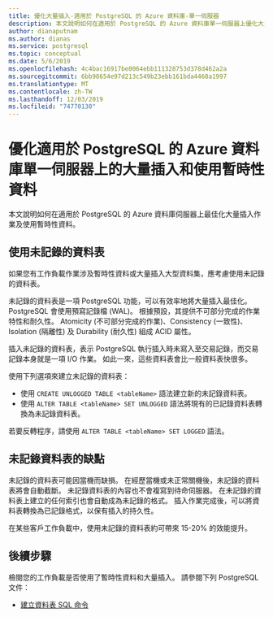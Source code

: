 ```yaml
---
title: 優化大量插入-適用於 PostgreSQL 的 Azure 資料庫-單一伺服器
description: 本文說明如何在適用於 PostgreSQL 的 Azure 資料庫單一伺服器上優化大量插入作業。
author: dianaputnam
ms.author: dianas
ms.service: postgresql
ms.topic: conceptual
ms.date: 5/6/2019
ms.openlocfilehash: 4c4bac16917be0064ebb111328753d378d462a2a
ms.sourcegitcommit: 6bb98654e97d213c549b23ebb161bda4468a1997
ms.translationtype: MT
ms.contentlocale: zh-TW
ms.lasthandoff: 12/03/2019
ms.locfileid: "74770130"
---
```

# <a name="optimize-bulk-inserts-and-use-transient-data-on-an-azure-database-for-postgresql---single-server"></a>優化適用於 PostgreSQL 的 Azure 資料庫單一伺服器上的大量插入和使用暫時性資料 
本文說明如何在適用於 PostgreSQL 的 Azure 資料庫伺服器上最佳化大量插入作業及使用暫時性資料。

## <a name="use-unlogged-tables"></a>使用未記錄的資料表
如果您有工作負載作業涉及暫時性資料或大量插入大型資料集，應考慮使用未記錄的資料表。

未記錄的資料表是一項 PostgreSQL 功能，可以有效率地將大量插入最佳化。 PostgreSQL 會使用預寫記錄檔 (WAL)。 根據預設，其提供不可部分完成的作業特性和耐久性。 Atomicity (不可部分完成的作業)、Consistency (一致性)、Isolation (隔離性) 及 Durability (耐久性) 組成 ACID 屬性。 

插入未記錄的資料表，表示 PostgreSQL 執行插入時未寫入至交易記錄，而交易記錄本身就是一項 I/O 作業。 如此一來，這些資料表會比一般資料表快很多。

使用下列選項來建立未記錄的資料表：
- 使用 `CREATE UNLOGGED TABLE <tableName>` 語法建立新的未記錄資料表。
- 使用 `ALTER TABLE <tableName> SET UNLOGGED` 語法將現有的已記錄資料表轉換為未記錄資料表。  

若要反轉程序，請使用 `ALTER TABLE <tableName> SET LOGGED` 語法。

## <a name="unlogged-table-tradeoff"></a>未記錄資料表的缺點
未記錄的資料表可能因當機而缺損。 在經歷當機或未正常關機後，未記錄的資料表將會自動截斷。 未記錄資料表的內容也不會複寫到待命伺服器。 在未記錄的資料表上建立的任何索引也會自動成為未記錄的格式。 插入作業完成後，可以將資料表轉換為已記錄格式，以保有插入的持久性。

在某些客戶工作負載中，使用未記錄的資料表約可帶來 15-20% 的效能提升。

## <a name="next-steps"></a>後續步驟
檢閱您的工作負載是否使用了暫時性資料和大量插入。 請參閱下列 PostgreSQL 文件：
 
- [建立資料表 SQL 命令](https://www.postgresql.org/docs/current/static/sql-createtable.html)
